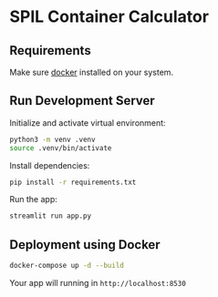 # SPIL Container Calculator

## Requirements

Make sure [docker](https://docs.docker.com/engine/install/) installed on your system.

## Run Development Server

Initialize and activate virtual environment:

```bash
python3 -m venv .venv
source .venv/bin/activate
```

Install dependencies:

```bash
pip install -r requirements.txt
```

Run the app:

```bash
streamlit run app.py
```

## Deployment using Docker

```bash
docker-compose up -d --build
```

Your app will running in `http://localhost:8530`